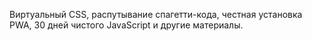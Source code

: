 Виртуальный CSS, распутывание спагетти-кода, честная установка PWA, 30 дней
чистого JavaScript и другие материалы.
